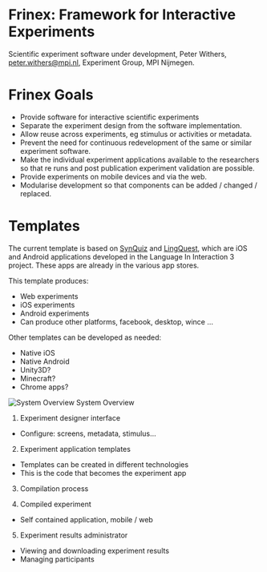 Frinex: Framework for Interactive Experiments
=================

Scientific experiment software under development, 
Peter Withers, peter.withers@mpi.nl, 
Experiment Group, MPI Nijmegen. 

# Frinex Goals
* Provide software for interactive scientific experiments
* Separate the experiment design from the software implementation.
* Allow reuse across experiments, eg stimulus or activities or metadata.
* Prevent the need for continuous redevelopment of the same or similar experiment software.
* Make the individual experiment applications available to the researchers so that re runs and post publication experiment validation are possible.
* Provide experiments on mobile devices and via the web.
* Modularise development so that components can be added / changed / replaced.

# Templates
The current template is based on [SynQuiz](https://github.com/languageininteraction/GraphemeColourSynaesthesiaApp) and [LingQuest](https://github.com/languageininteraction/LanguageMemoryApp), which are iOS and Android applications developed in the Language In Interaction 3 project. These apps are already in the various app stores.

This template produces: 
* Web experiments
* iOS experiments
* Android experiments
* Can produce other platforms, facebook, desktop, wince …

Other templates can be developed as needed:
* Native iOS
* Native Android
* Unity3D?
* Minecraft?
* Chrome apps?

![System Overview](https://raw.githubusercontent.com/MPI-ExperimentGroup/ExperimentTemplate/master/src/main/uml/Frinex.png)
System Overview
1. Experiment designer interface
* Configure: screens, metadata, stimulus…

2. Experiment application templates
* Templates can be created in different technologies
* This is the code that becomes the experiment app

3. Compilation process

4. Compiled experiment
* Self contained application, mobile / web

5. Experiment results administrator
* Viewing and downloading experiment results
* Managing participants
